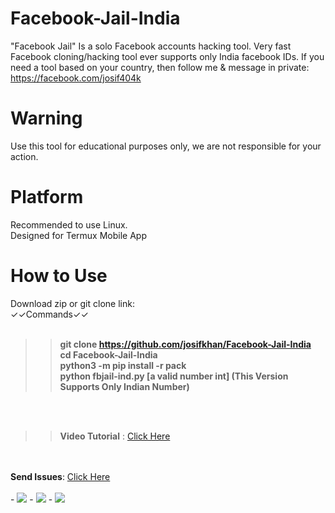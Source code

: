 # Facebook-Jail-India
"Facebook Jail" Is a solo Facebook accounts hacking tool. Very fast Facebook cloning/hacking tool ever supports only India facebook IDs. If you need a tool based on your country, then follow me & message in private: https://facebook.com/josif404k


# Warning
Use this tool for educational purposes only, we are not responsible for your action.



# Platform
Recommended to use Linux.<br/>
Designed for Termux Mobile App

# How to Use

Download zip or git clone link:<br/>
✓✓Commands✓✓
<br/><br/><b>
>>git clone https://github.com/josifkhan/Facebook-Jail-India <br/>
>>cd Facebook-Jail-India <br/>
>>python3 -m pip install -r pack<br/>
>>python fbjail-ind.py [a valid number int] (This Version Supports Only Indian Number)</b><br/>
<br/>
<br/>

>> <b>Video Tutorial</b> : <a href="https://youtu.be/aZz0AGzavOo">Click Here</a><br/>

<br/>
<br/><b>Send Issues</b>: <a href="https://facebook.com/josif404k">Click Here</a><br/><br/>
 - <a href="https://github.com/josifkhan"><img src="https://img.shields.io/badge/Follow Us-GitHub Repo-orange"/></a>
           - <a href="https://t.me/hacker101community"><img src="https://img.shields.io/badge/Subscribe-Telegram Channel-red"/></a>
      - <a href="https://t.me/termuxbangla"><img src="https://img.shields.io/badge/Join In-Telegram Group-green"/></a>
